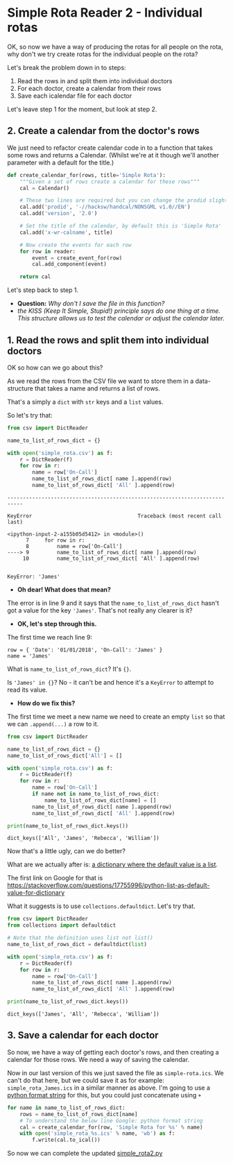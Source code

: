# Simple Rota Reader 2 - Individual rotas
OK, so now we have a way of producing the rotas for all people on the rota, why don't we try create rotas for the individual people on the rota?

Let's break the problem down in to steps:

1. Read the rows in and split them into individual doctors
2. For each doctor, create a calendar from their rows
3. Save each icalendar file for each doctor

Let's leave step 1 for the moment, but look at step 2.

## 2. Create a calendar from the doctor's rows
We just need to refactor create calendar code in to a function that takes some rows and returns a Calendar. (Whilst we're at it though we'll another parameter with a default for the title.)


```python
def create_calendar_for(rows, title='Simple Rota'):
    """Given a set of rows create a calendar for these rows"""
    cal = Calendar()

    # These two lines are required but you can change the prodid slightly
    cal.add('prodid', '-//hacksw/handcal/NONSGML v1.0//EN')
    cal.add('version', '2.0')

    # Set the title of the calendar, by default this is 'Simple Rota'
    cal.add('x-wr-calname', title)

    # Now create the events for each row
    for row in reader:
        event = create_event_for(row)
        cal.add_component(event)

    return cal
```

Let's step back to step 1.

* __Question:__ _Why don't I save the file in this function?_
* _the KISS (Keep It Simple, Stupid!) principle says do one thing at a time. This structure allows us to test the calendar or adjust the calendar later._

## 1. Read the rows and split them into individual doctors
OK so how can we go about this?

As we read the rows from the CSV file we want to store them in a data-structure that takes a name and returns a list of rows.

That's a simply a `dict` with `str` keys and a `list` values.

So let's try that:


```python
from csv import DictReader

name_to_list_of_rows_dict = {}

with open('simple_rota.csv') as f:
    r = DictReader(f)
    for row in r:
        name = row['On-Call']
        name_to_list_of_rows_dict[ name ].append(row)
        name_to_list_of_rows_dict[ 'All' ].append(row)
```


    ---------------------------------------------------------------------------

    KeyError                                  Traceback (most recent call last)

    <ipython-input-2-a155b05d5412> in <module>()
          7     for row in r:
          8         name = row['On-Call']
    ----> 9         name_to_list_of_rows_dict[ name ].append(row)
         10         name_to_list_of_rows_dict[ 'All' ].append(row)


    KeyError: 'James'


* **Oh dear! What does that mean?**

The error is in line 9 and it says that the `name_to_list_of_rows_dict` hasn't got a value for the key `'James'`. That's not really any clearer is it?

* **OK, let's step through this.**

The first time we reach line 9:

```
row = { 'Date': '01/01/2018', 'On-Call': 'James' }
name = 'James'
```

What is `name_to_list_of_rows_dict`? It's `{}`.

Is `'James' in {}`? No - it can't be and hence it's a `KeyError` to attempt to read its value.

* **How do we fix this?**

The first time we meet a new name we need to create an empty `list` so that we can `.append(...)` a row to it.


```python
from csv import DictReader

name_to_list_of_rows_dict = {}
name_to_list_of_rows_dict['All'] = []

with open('simple_rota.csv') as f:
    r = DictReader(f)
    for row in r:
        name = row['On-Call']
        if name not in name_to_list_of_rows_dict:
            name_to_list_of_rows_dict[name] = []
        name_to_list_of_rows_dict[ name ].append(row)
        name_to_list_of_rows_dict[ 'All' ].append(row)

print(name_to_list_of_rows_dict.keys())
```

    dict_keys(['All', 'James', 'Rebecca', 'William'])


Now that's a little ugly, can we do better?

What are we actually after is: [a dictionary where the default value is a list](https://www.google.co.uk/search?q=a%20dictionary%20where%20the%20default%20value%20is%20a%20list).

The first link on Google for that is https://stackoverflow.com/questions/17755996/python-list-as-default-value-for-dictionary

What it suggests is to use `collections.defaultdict`. Let's try that.


```python
from csv import DictReader
from collections import defaultdict

# Note that the definition uses list not list()
name_to_list_of_rows_dict = defaultdict(list)

with open('simple_rota.csv') as f:
    r = DictReader(f)
    for row in r:
        name = row['On-Call']
        name_to_list_of_rows_dict[ name ].append(row)
        name_to_list_of_rows_dict[ 'All' ].append(row)

print(name_to_list_of_rows_dict.keys())
```

    dict_keys(['James', 'All', 'Rebecca', 'William'])


## 3. Save a calendar for each doctor

So now, we have a way of getting each doctor's rows, and then creating a calendar for those rows. We need a way of saving the calendar.

Now in our last version of this we just saved the file as `simple-rota.ics`. We can't do that here, but we could save it as for example: `simple_rota_James.ics` in a similar manner as above. I'm going to use a [python format string](https://www.google.co.uk/search?q=python%20format%20string) for this, but you could just concatenate using `+`

```python
for name in name_to_list_of_rows_dict:
    rows = name_to_list_of_rows_dict[name]
    # To understand the below line Google: python format string
    cal = create_calendar_for(row, 'Simple Rota for %s' % name)
    with open('simple_rota_%s.ics' % name, 'wb') as f:
        f.write(cal.to_ical())
```

So now we can complete the updated [simple_rota2.py](simple_rota2.py)
